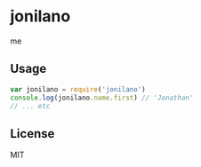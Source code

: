 # jonilano

me

## Usage

```javascript
var jonilano = require('jonilano')
console.log(jonilano.name.first) // 'Jonathan'
// ... etc
```

## License

MIT
